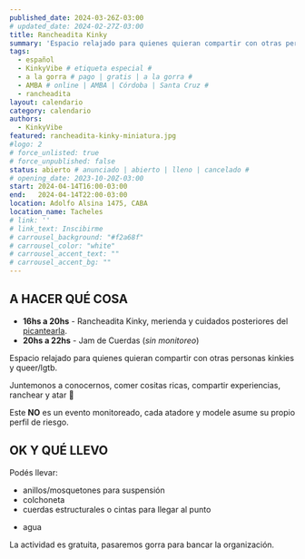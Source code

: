 ```yaml
---
published_date: 2024-03-26Z-03:00
# updated_date: 2024-02-27Z-03:00
title: Rancheadita Kinky
summary: 'Espacio relajado para quienes quieran compartir con otras personas kinkies y queer/lgtb. Nos juntamos a conocernos, charlar, comer, y atar.'
tags:
  - español
  - KinkyVibe # etiqueta especial #
  - a la gorra # pago | gratis | a la gorra #
  - AMBA # online | AMBA | Córdoba | Santa Cruz #
  - rancheadita
layout: calendario
category: calendario
authors:
  - KinkyVibe
featured: rancheadita-kinky-miniatura.jpg
#logo: 2
# force_unlisted: true
# force_unpublished: false
status: abierto # anunciado | abierto | lleno | cancelado #
# opening_date: 2023-10-20Z-03:00
start: 2024-04-14T16:00-03:00
end:   2024-04-14T22:00-03:00
location: Adolfo Alsina 1475, CABA
location_name: Tacheles
# link: ''
# link_text: Inscibirme
# carrousel_background: "#f2a68f"
# carrousel_color: "white"
# carrousel_accent_text: ""
# carrousel_accent_bg: ""
---
```


## A HACER QUÉ COSA

- **16hs a 20hs** - Rancheadita Kinky, merienda y cuidados posteriores del [picantearla](/calendario/picantearla-2024-04).
- **20hs a 22hs** - Jam de Cuerdas (_sin monitoreo_)

Espacio relajado para quienes quieran compartir con otras personas kinkies y queer/lgtb.

Juntemonos a conocernos, comer cositas ricas, compartir experiencias, ranchear y atar 🌈

Este **NO** es un evento monitoreado, cada atadore y modele asume su propio perfil de riesgo.

<!-- Va a estar [Luzi](https://www.instagram.com/manos.magicas.luzi/) alimentándonos vendiendo cositas muy ricas veganas 🔥 -->

## OK Y QUÉ LLEVO

Podés llevar:

- anillos/mosquetones para suspensión
- colchoneta
- cuerdas estructurales o cintas para llegar al punto
<!-- - repelente -->
- agua

La actividad es gratuita, pasaremos gorra para bancar la organización. 